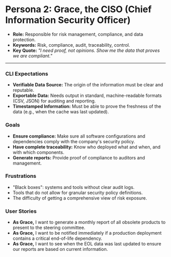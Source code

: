# Persona 2: Grace, the CISO (Chief Information Security Officer)

- **Role:** Responsible for risk management, compliance, and data protection.
- **Keywords:** Risk, compliance, audit, traceability, control.
- **Key Quote:** *"I need proof, not opinions. Show me the data that proves we are compliant."*

---

### CLI Expectations
- **Verifiable Data Source:** The origin of the information must be clear and reputable.
- **Exportable Data:** Needs output in standard, machine-readable formats (CSV, JSON) for auditing and reporting.
- **Timestamped Information:** Must be able to prove the freshness of the data (e.g., when the cache was last updated).

### Goals
- **Ensure compliance:** Make sure all software configurations and dependencies comply with the company's security policy.
- **Have complete traceability:** Know who deployed what and when, and with which components.
- **Generate reports:** Provide proof of compliance to auditors and management.

### Frustrations
- "Black boxes": systems and tools without clear audit logs.
- Tools that do not allow for granular security policy definitions.
- The difficulty of getting a comprehensive view of risk exposure.

### User Stories
- **As Grace,** I want to generate a monthly report of all obsolete products to present to the steering committee.
- **As Grace,** I want to be notified immediately if a production deployment contains a critical end-of-life dependency.
- **As Grace,** I want to see when the EOL data was last updated to ensure our reports are based on current information.
